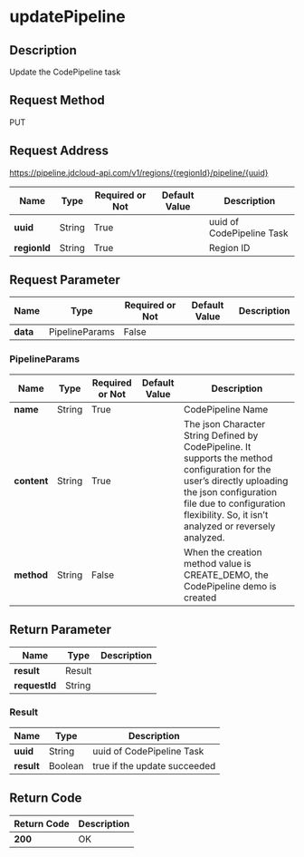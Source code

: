 # updatePipeline


## Description
Update the CodePipeline task

## Request Method
PUT

## Request Address
https://pipeline.jdcloud-api.com/v1/regions/{regionId}/pipeline/{uuid}

|Name|Type|Required or Not|Default Value|Description|
|---|---|---|---|---|
|**uuid**|String|True| |uuid of CodePipeline Task|
|**regionId**|String|True| |Region ID|

## Request Parameter
|Name|Type|Required or Not|Default Value|Description|
|---|---|---|---|---|
|**data**|PipelineParams|False| | |

### PipelineParams
|Name|Type|Required or Not|Default Value|Description|
|---|---|---|---|---|
|**name**|String|True| |CodePipeline Name|
|**content**|String|True| |The json Character String Defined by CodePipeline. It supports the method configuration for the user’s directly uploading the json configuration file due to configuration flexibility. So, it isn’t analyzed or reversely analyzed.|
|**method**|String|False| |When the creation method value is CREATE_DEMO, the CodePipeline demo is created|

## Return Parameter
|Name|Type|Description|
|---|---|---|
|**result**|Result| |
|**requestId**|String| |

### Result
|Name|Type|Description|
|---|---|---|
|**uuid**|String|uuid of CodePipeline Task|
|**result**|Boolean|true if the update succeeded|

## Return Code
|Return Code|Description|
|---|---|
|**200**|OK|
